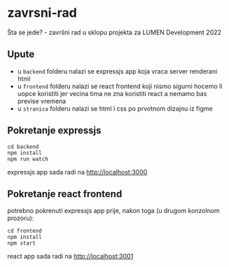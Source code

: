 # zavrsni-rad

Šta se jede? - završni rad u sklopu projekta za LUMEN Development 2022

## Upute

- u `backend` folderu nalazi se expressjs app koja vraca server renderani html
- u `frontend` folderu nalazi se react frontend koji nismo sigurni hocemo li uopce koristiti jer vecina tima ne zna koristiti react a nemamo bas previse vremena
- u `stranica` folderu nalazi se html i css po prvotnom dizajnu iz figme

## Pokretanje expressjs

```
cd backend
npm install
npm run watch
```

expressjs app sada radi na <http://localhost:3000>

## Pokretanje react frontend

potrebno pokrenuti expressjs app prije, nakon toga (u drugom konzolnom prozoru):

```
cd frontend
npm install
npm start
```

react app sada radi na <http://localhost:3001>
